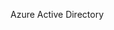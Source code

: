 <Token xmlns:xlink="http://www.w3.org/1999/xlink">Azure Active Directory</Token>

<!--HONumber=Mar16_HO2-->


